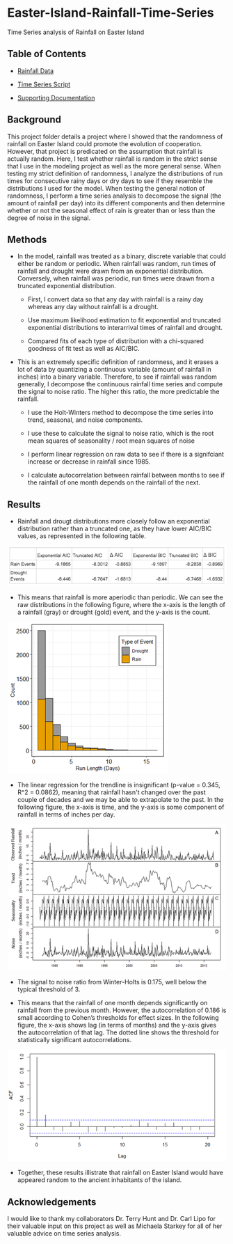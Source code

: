 # Easter-Island-Rainfall-Time-Series
Time Series analysis of Rainfall on Easter Island

## Table of Contents

* [Rainfall Data](https://github.com/colinmichaellynch/Easter-Island-Rainfall-Time-Series/blob/main/RainData.csv)

* [Time Series Script](https://github.com/colinmichaellynch/Easter-Island-Rainfall-Time-Series/blob/main/TimeSeriesAnalysis.R)

* [Supporting Documentation](https://github.com/colinmichaellynch/Easter-Island-Rainfall-Time-Series/blob/main/Environmental%20stochasticity%20and%20resource%20heterogeneity%20may%20have%20driven%20the%20evolution%20of%20cooperation%20on%20Rapa%20Nui%20%20(1).docx) 

## Background

This project folder details a project where I showed that the randomness of rainfall on Easter Island could promote the evolution of cooperation. However, that project is predicated on the assumption that rainfall is actually random. Here, I test whether rainfall is random in the strict sense that I use in the modeling project as well as the more general sense. When testing my strict definition of randomness, I analyze the distributions of run times for consecutive rainy days or dry days to see if they resemble the distributions I used for the model. When testing the general notion of randomness, I perform a time series analysis to decompose the signal (the amount of rainfall per day) into its different components and then determine whether or not the seasonal effect of rain is greater than or less than the degree of noise in the signal. 

## Methods 

* In the model, rainfall was treated as a binary, discrete variable that could either be random or periodic. When rainfall was random, run times of rainfall and drought were drawn from an exponential distribution. Conversely, when rainfall was periodic, run times were drawn from a truncated exponential distribution. 

  - First, I convert data so that any day with rainfall is a rainy day whereas any day without rainfall is a drought. 

  - Use maximum likelihood estimation to fit exponential and truncated exponential distributions to interarrival times of rainfall and drought. 
  
  - Compared fits of each type of distribution with a chi-squared goodness of fit test as well as AIC/BIC. 
  
* This is an extremely specific definition of randomness, and it erases a lot of data by quantizing a continuous variable (amount of rainfall in inches) into a binary variable. Therefore, to see if rainfall was random generally, I decompose the continuous rainfall time series and compute the signal to noise ratio. The higher this ratio, the more predictable the rainfall. 
 
  - I use the Holt-Winters method to decompose the time series into trend, seasonal, and noise components. 

  - I use these to calculate the signal to noise ratio, which is the root mean squares of seasonality / root mean squares of noise 
  
  - I perform linear regression on raw data to see if there is a signifciant increase or decrease in rainfall since 1985.  

  - I calculate autocorrelation between rainfall between months to see if the rainfall of one month depends on the rainfall of the next. 
  
## Results 

* Rainfall and drougt distributions more closely follow an exponential distribution rather than a truncated one, as they have lower AIC/BIC values, as represented in the following table. 

![](/Images/table.png)

* This means that rainfall is more aperiodic than periodic. We can see the raw distributions in the following figure, where the x-axis is the length of a rainfall (gray) or drought (gold) event, and the y-axis is the count. 

![](/Images/distributions.png)

* The linear regression for the trendline is insignificant (p-value = 0.345, R^2 = 0.0862), meaning that rainfall hasn't changed over the past couple of decades and we may be able to extrapolate to the past. In the following figure, the x-axis is time, and the y-axis is some component of rainfall in terms of inches per day. 

![](/Images/timeSeries.png)

* The signal to noise ratio from Winter-Holts is 0.175, well below the typical threshold of 3. 

* This means that the rainfall of one month depends significantly on rainfall from the previous month. However, the autocorrelation of 0.186 is small according to Cohen’s thresholds for effect sizes. In the following figure, the x-axis shows lag (in terms of months) and the y-axis gives the autocorrelation of that lag. The dotted line shows the threshold for statistically significant autocorrelations.  

![](/Images/autocorrelation.png)

* Together, these results illistrate that rainfall on Easter Island would have appeared random to the ancient inhabitants of the island.

## Acknowledgements

I would like to thank my collaborators Dr. Terry Hunt and Dr. Carl Lipo for their valuable input on this project as well as Michaela Starkey for all of her valuable advice on time series analysis.
